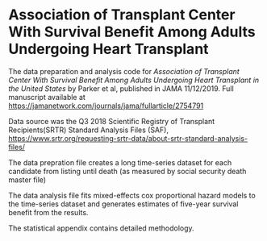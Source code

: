 # Association of Transplant Center With Survival Benefit Among Adults Undergoing Heart Transplant

The data preparation and analysis code for *Association of Transplant Center With Survival Benefit Among Adults Undergoing Heart Transplant in the United States* by Parker et al, published in JAMA 11/12/2019. Full manuscript available at https://jamanetwork.com/journals/jama/fullarticle/2754791

Data source was the Q3 2018 Scientific Registry of Transplant Recipients(SRTR) Standard Analysis Files (SAF), https://www.srtr.org/requesting-srtr-data/about-srtr-standard-analysis-files/


The data prepration file creates a long time-series dataset for each candidate from listing until death (as measured by social security death master file)

The data analysis file fits mixed-effects cox proportional hazard models to the time-series dataset and generates estimates of five-year survival benefit from the results.

The statistical appendix contains detailed methodology.
